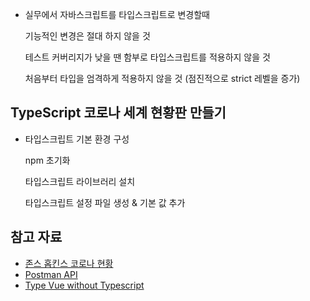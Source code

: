 - 실무에서 자바스크립트를 타입스크립트로 변경할때

    기능적인 변경은 절대 하지 않을 것

    테스트 커버리지가 낮을 땐 함부로 타입스크립트를 적용하지 않을 것

    처음부터 타입을 엄격하게 적용하지 않을 것 (점진적으로 strict 레벨을 증가)

## TypeScript 코로나 세계 현황판 만들기

- 타입스크립트 기본 환경 구성

    npm 초기화

    타입스크립트 라이브러리 설치

    타입스크립트 설정 파일 생성 & 기본 값 추가

## 참고 자료

- [존스 홉킨스 코로나 현황](https://www.arcgis.com/apps/opsdashboard/index.html#/bda7594740fd40299423467b48e9ecf6)
- [Postman API](https://documenter.getpostman.com/view/10808728/SzS8rjbc?version=latest#27454960-ea1c-4b91-a0b6-0468bb4e6712)
- [Type Vue without Typescript](https://blog.usejournal.com/type-vue-without-typescript-b2b49210f0b)